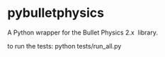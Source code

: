 pybulletphysics
===============

A Python wrapper for the Bullet Physics 2.x  library.

to run the tests: python tests/run_all.py
